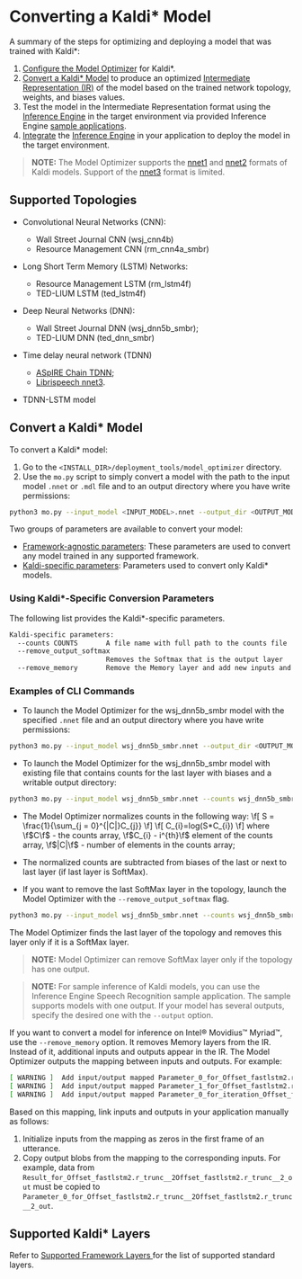 # Converting a Kaldi* Model

A summary of the steps for optimizing and deploying a model that was trained with Kaldi\*:

1. [Configure the Model Optimizer](../Config_Model_Optimizer.md) for Kaldi\*.
2. [Convert a Kaldi\* Model](#Convert_From_Kaldi) to produce an optimized [Intermediate Representation (IR)](../../IR_and_opsets.md) of the model based on the trained network topology, weights, and biases values.
3. Test the model in the Intermediate Representation format using the [Inference Engine](../../../IE_DG/Deep_Learning_Inference_Engine_DevGuide.md) in the target environment via provided Inference Engine [sample applications](../../../IE_DG/Samples_Overview.md).
4. [Integrate](../../../IE_DG/Samples_Overview.md) the [Inference Engine](../../../IE_DG/Deep_Learning_Inference_Engine_DevGuide.md) in your application to deploy the model in the target environment.

> **NOTE:** The Model Optimizer supports the [nnet1](http://kaldi-asr.org/doc/dnn1.html) and [nnet2](http://kaldi-asr.org/doc/dnn2.html) formats of Kaldi models. Support of the [nnet3](http://kaldi-asr.org/doc/dnn3.html) format is limited.

## Supported Topologies
* Convolutional Neural Networks (CNN):
    * Wall Street Journal CNN (wsj_cnn4b)
    * Resource Management CNN (rm_cnn4a_smbr)

* Long Short Term Memory (LSTM) Networks:
    * Resource Management LSTM (rm_lstm4f)
    * TED-LIUM LSTM (ted_lstm4f)

* Deep Neural Networks (DNN):
    * Wall Street Journal DNN (wsj_dnn5b_smbr);
    * TED-LIUM DNN (ted_dnn_smbr)

* Time delay neural network (TDNN)
    * [ASpIRE Chain TDNN](kaldi_specific/Aspire_Tdnn_Model.md);
    * [Librispeech nnet3](https://github.com/ryanleary/kaldi-test/releases/download/v0.0/LibriSpeech-trained.tgz).

* TDNN-LSTM model


## Convert a Kaldi* Model <a name="Convert_From_Kaldi"></a>

To convert a Kaldi\* model:

1. Go to the `<INSTALL_DIR>/deployment_tools/model_optimizer` directory.
2. Use the `mo.py` script to simply convert a model with the path to the input model `.nnet` or `.mdl` file and to an output directory where you have write permissions:
```sh
python3 mo.py --input_model <INPUT_MODEL>.nnet --output_dir <OUTPUT_MODEL_DIR>
```

Two groups of parameters are available to convert your model:

* [Framework-agnostic parameters](Converting_Model_General.md): These parameters are used to convert any model trained in any supported framework.
* [Kaldi-specific parameters](#kaldi_specific_conversion_params): Parameters used to convert only Kaldi\* models.

### Using Kaldi\*-Specific Conversion Parameters <a name="kaldi_specific_conversion_params"></a>

The following list provides the Kaldi\*-specific parameters.

```sh
Kaldi-specific parameters:
  --counts COUNTS       A file name with full path to the counts file
  --remove_output_softmax
                        Removes the Softmax that is the output layer
  --remove_memory       Remove the Memory layer and add new inputs and outputs instead
```

### Examples of CLI Commands

* To launch the Model Optimizer for the wsj_dnn5b_smbr model with the specified `.nnet` file and an output directory where you have write permissions:
```sh
python3 mo.py --input_model wsj_dnn5b_smbr.nnet --output_dir <OUTPUT_MODEL_DIR>
```

* To launch the Model Optimizer for the wsj_dnn5b_smbr model with existing file that contains counts for the last layer with biases and a writable output directory:
```sh
python3 mo.py --input_model wsj_dnn5b_smbr.nnet --counts wsj_dnn5b_smbr.counts --output_dir <OUTPUT_MODEL_DIR>_
```
  * The Model Optimizer normalizes сounts in the following way:
	\f[
	S = \frac{1}{\sum_{j = 0}^{|C|}C_{j}}
	\f]
	\f[
	C_{i}=log(S*C_{i})
	\f]
	where \f$C\f$ - the counts array, \f$C_{i} - i^{th}\f$ element of the counts array,
	\f$|C|\f$ - number of elements in the counts array;
  * The normalized counts are subtracted from biases of the last or next to last layer (if last layer is SoftMax).

* If you want to remove the last SoftMax layer in the topology, launch the Model Optimizer with the
`--remove_output_softmax` flag.
```sh
python3 mo.py --input_model wsj_dnn5b_smbr.nnet --counts wsj_dnn5b_smbr.counts --remove_output_softmax --output_dir <OUTPUT_MODEL_DIR>_
```
The Model Optimizer finds the last layer of the topology and removes this layer only if it is a SoftMax layer.

  > **NOTE:** Model Optimizer can remove SoftMax layer only if the topology has one output.
 
  > **NOTE:** For sample inference of Kaldi models, you can use the Inference Engine Speech Recognition sample application. The sample supports models with one output. If your model has several outputs, specify the desired one with the `--output` option.    
  
 If you want to convert a model for inference on Intel® Movidius™ Myriad™, use the `--remove_memory` option. 
It removes Memory layers from the IR. Instead of it, additional inputs and outputs appear in the IR. 
The Model Optimizer outputs the mapping between inputs and outputs. For example:
```sh
[ WARNING ]  Add input/output mapped Parameter_0_for_Offset_fastlstm2.r_trunc__2Offset_fastlstm2.r_trunc__2_out -> Result_for_Offset_fastlstm2.r_trunc__2Offset_fastlstm2.r_trunc__2_out 
[ WARNING ]  Add input/output mapped Parameter_1_for_Offset_fastlstm2.r_trunc__2Offset_fastlstm2.r_trunc__2_out -> Result_for_Offset_fastlstm2.r_trunc__2Offset_fastlstm2.r_trunc__2_out 
[ WARNING ]  Add input/output mapped Parameter_0_for_iteration_Offset_fastlstm3.c_trunc__3390 -> Result_for_iteration_Offset_fastlstm3.c_trunc__3390 
```
 Based on this mapping, link inputs and outputs in your application manually as follows:
 
1. Initialize inputs from the mapping as zeros in the first frame of an utterance.
2. Copy output blobs from the mapping to the corresponding inputs. For example, data from `Result_for_Offset_fastlstm2.r_trunc__2Offset_fastlstm2.r_trunc__2_out` 
must be copied to `Parameter_0_for_Offset_fastlstm2.r_trunc__2Offset_fastlstm2.r_trunc__2_out`.


## Supported Kaldi\* Layers
Refer to [Supported Framework Layers ](../Supported_Frameworks_Layers.md) for the list of supported standard layers.
